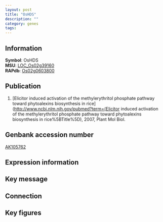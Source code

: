 ```yaml
---
layout: post
title: "OsHDS"
description: ""
category: genes
tags: 
---
```


## Information
__Symbol__: OsHDS  
__MSU__: [LOC_Os02g39160](http://rice.plantbiology.msu.edu/cgi-bin/ORF_infopage.cgi?orf=LOC_Os02g39160)  
__RAPdb__: [Os02g0603800](http://rapdb.dna.affrc.go.jp/viewer/gbrowse_details/irgsp1?name=Os02g0603800)  

## Publication
1. [Elicitor induced activation of the methylerythritol phosphate pathway toward phytoalexins biosynthesis in rice](http://www.ncbi.nlm.nih.gov/pubmed?term=(Elicitor induced activation of the methylerythritol phosphate pathway toward phytoalexins biosynthesis in rice%5BTitle%5D), 2007, Plant Mol Biol.

## Genbank accession number
[AK105762](http://www.ncbi.nlm.nih.gov/nuccore/AK105762)

## Expression information

## Key message

## Connection

## Key figures


